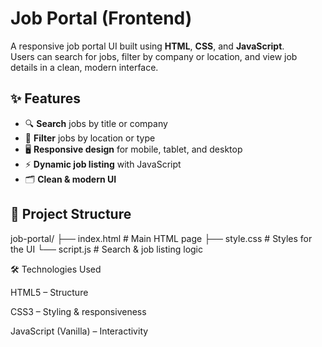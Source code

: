 # Job Portal (Frontend)

A responsive job portal UI built using **HTML**, **CSS**, and **JavaScript**.  
Users can search for jobs, filter by company or location, and view job details in a clean, modern interface.

## ✨ Features
- 🔍 **Search** jobs by title or company
- 📍 **Filter** jobs by location or type
- 🖥 **Responsive design** for mobile, tablet, and desktop
- ⚡ **Dynamic job listing** with JavaScript
- 🗂 **Clean & modern UI**

## 📂 Project Structure

job-portal/
├── index.html # Main HTML page
├── style.css # Styles for the UI
└── script.js # Search & job listing logic

🛠 Technologies Used

HTML5 – Structure

CSS3 – Styling & responsiveness

JavaScript (Vanilla) – Interactivity
